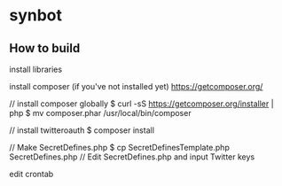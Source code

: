# synbot

## How to build

install libraries

install composer (if you've not installed yet)
https://getcomposer.org/

// install composer globally
$ curl -sS https://getcomposer.org/installer | php
$ mv composer.phar /usr/local/bin/composer

// install twitteroauth
$ composer install

// Make SecretDefines.php
$ cp SecretDefinesTemplate.php SecretDefines.php
// Edit SecretDefines.php and input Twitter keys

edit crontab
